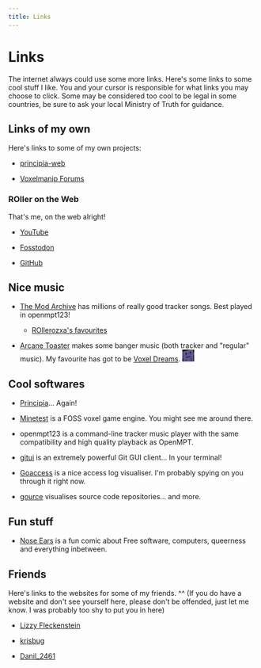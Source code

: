 ```yaml
---
title: Links
---
```


# Links
The internet always could use some more links. Here's some links to some cool stuff I like. You and your cursor is responsible for what links you may choose to click. Some may be considered too cool to be legal in some countries, be sure to ask your local Ministry of Truth for guidance.

## Links of my own
Here's links to some of my own projects:

- [principia-web](https://principia-web.se)

- [Voxelmanip Forums](https://forum.voxelmanip.se)

### ROller on the Web
That's me, on the web alright!

- [YouTube](https://youtube.com/@ROllerozxa)

- [Fosstodon](https://fosstodon.org/@ROllerozxa)

- [GitHub](https://github.com/rollerozxa)

## Nice music
- [The Mod Archive](https://modarchive.org) has millions of really good tracker songs. Best played in openmpt123!

	- [ROllerozxa's favourites](https://modarchive.org/index.php?request=view_member_favourites&query=93924)

- [Arcane Toaster](https://arcanetoaster.bandcamp.com) makes some banger music (both tracker and "regular" music). My favourite has got to be [Voxel Dreams](https://arcanetoaster.bandcamp.com/album/voxel-dreams). <img src="/assets/toaster.png" align="bottom" width=24>

## Cool softwares
- [Principia](https://principia-web.se)... Again!

- [Minetest](https://www.minetest.net) is a FOSS voxel game engine. You might see me around there.

- openmpt123 is a command-line tracker music player with the same compatibility and high quality playback as OpenMPT.

- [gitui](https://github.com/extrawurst/gitui) is an extremely powerful Git GUI client... In your terminal!

- [Goaccess](https://goaccess.io/) is a nice access log visualiser. I'm probably spying on you through it right now.

- [gource](https://gource.io/) visualises source code repositories... and more.

## Fun stuff
- [Nose Ears](https://wuzzy.neocities.org) is a fun comic about Free software, computers, queerness and everything inbetween.

## Friends
Here's links to the websites for some of my friends. ^^ (If you do have a website and don't see yourself here, please don't be offended, just let me know. I was probably too shy to put you in here)

- [Lizzy Fleckenstein](https://lizzy.rs)

- [krisbug](https://krisbug.xyz)

- [Danil_2461](https://danil.voxelmanip.se/)
